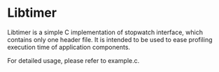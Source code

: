Libtimer
==================
Libtimer is a simple C implementation of stopwatch interface,
which contains only one header file. It is intended to be used
to ease profiling execution time of application components.

For detailed usage, please refer to example.c.
